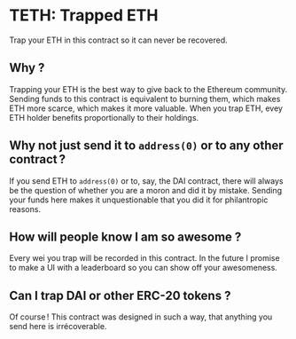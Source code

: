 # TETH: Trapped ETH

Trap your ETH in this contract so it can never be recovered.

## Why ?

Trapping your ETH is the best way to give back to the Ethereum community. Sending funds to this contract is equivalent to burning them, which makes ETH more scarce, which makes it more valuable. When you trap ETH, evey ETH holder benefits proportionally to their holdings.

## Why not just send it to `address(0)` or to any other contract ?

If you send ETH to `address(0)` or to, say, the DAI contract, there will always be the question of whether you are a moron and did it by mistake. Sending your funds here makes it unquestionable that you did it for philantropic reasons.

## How will people know I am so awesome ?

Every wei you trap will be recorded in this contract. In the future I promise to make a UI with a leaderboard so you can show off your awesomeness.

## Can I trap DAI or other ERC-20 tokens ?

Of course ! This contract was designed in such a way, that anything you send here is irrécoverable.
